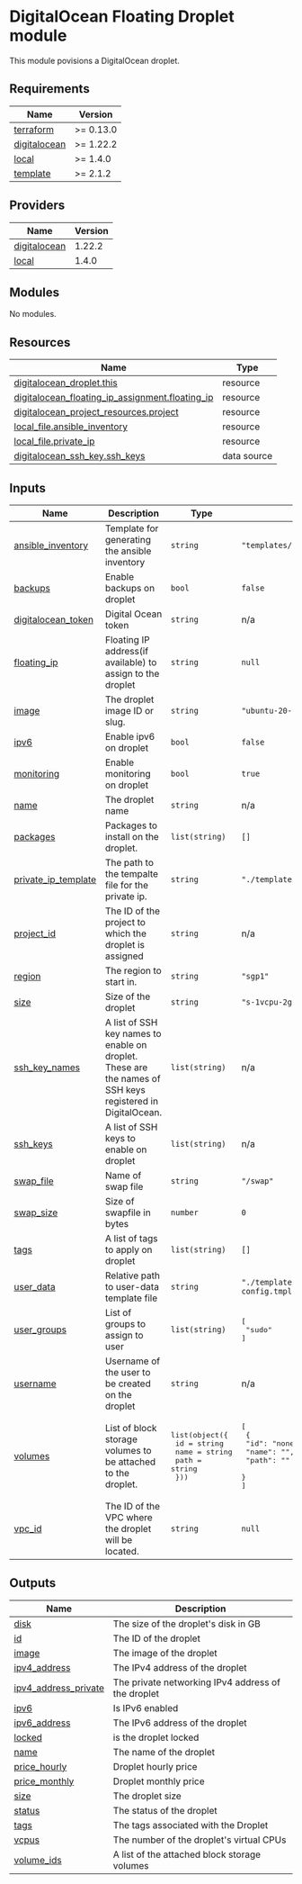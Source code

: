 # DigitalOcean Floating Droplet module

This module povisions a DigitalOcean droplet.

<!-- BEGINNING OF PRE-COMMIT-TERRAFORM DOCS HOOK -->
## Requirements

| Name | Version |
|------|---------|
| <a name="requirement_terraform"></a> [terraform](#requirement\_terraform) | >= 0.13.0 |
| <a name="requirement_digitalocean"></a> [digitalocean](#requirement\_digitalocean) | >= 1.22.2 |
| <a name="requirement_local"></a> [local](#requirement\_local) | >= 1.4.0 |
| <a name="requirement_template"></a> [template](#requirement\_template) | >= 2.1.2 |

## Providers

| Name | Version |
|------|---------|
| <a name="provider_digitalocean"></a> [digitalocean](#provider\_digitalocean) | 1.22.2 |
| <a name="provider_local"></a> [local](#provider\_local) | 1.4.0 |

## Modules

No modules.

## Resources

| Name | Type |
|------|------|
| [digitalocean_droplet.this](https://registry.terraform.io/providers/digitalocean/digitalocean/latest/docs/resources/droplet) | resource |
| [digitalocean_floating_ip_assignment.floating_ip](https://registry.terraform.io/providers/digitalocean/digitalocean/latest/docs/resources/floating_ip_assignment) | resource |
| [digitalocean_project_resources.project](https://registry.terraform.io/providers/digitalocean/digitalocean/latest/docs/resources/project_resources) | resource |
| [local_file.ansible_inventory](https://registry.terraform.io/providers/hashicorp/local/latest/docs/resources/file) | resource |
| [local_file.private_ip](https://registry.terraform.io/providers/hashicorp/local/latest/docs/resources/file) | resource |
| [digitalocean_ssh_key.ssh_keys](https://registry.terraform.io/providers/digitalocean/digitalocean/latest/docs/data-sources/ssh_key) | data source |

## Inputs

| Name | Description | Type | Default | Required |
|------|-------------|------|---------|:--------:|
| <a name="input_ansible_inventory"></a> [ansible\_inventory](#input\_ansible\_inventory) | Template for generating the ansible inventory | `string` | `"templates/hosts.tmpl"` | no |
| <a name="input_backups"></a> [backups](#input\_backups) | Enable backups on droplet | `bool` | `false` | no |
| <a name="input_digitalocean_token"></a> [digitalocean\_token](#input\_digitalocean\_token) | Digital Ocean token | `string` | n/a | yes |
| <a name="input_floating_ip"></a> [floating\_ip](#input\_floating\_ip) | Floating IP address(if available) to assign to the droplet | `string` | `null` | no |
| <a name="input_image"></a> [image](#input\_image) | The droplet image ID or slug. | `string` | `"ubuntu-20-04-x64"` | no |
| <a name="input_ipv6"></a> [ipv6](#input\_ipv6) | Enable ipv6 on droplet | `bool` | `false` | no |
| <a name="input_monitoring"></a> [monitoring](#input\_monitoring) | Enable monitoring on droplet | `bool` | `true` | no |
| <a name="input_name"></a> [name](#input\_name) | The droplet name | `string` | n/a | yes |
| <a name="input_packages"></a> [packages](#input\_packages) | Packages to install on the droplet. | `list(string)` | `[]` | no |
| <a name="input_private_ip_template"></a> [private\_ip\_template](#input\_private\_ip\_template) | The path to the tempalte file for the private ip. | `string` | `"./templates/private_ip.tmpl"` | no |
| <a name="input_project_id"></a> [project\_id](#input\_project\_id) | The ID of the project to which the droplet is assigned | `string` | n/a | yes |
| <a name="input_region"></a> [region](#input\_region) | The region to start in. | `string` | `"sgp1"` | no |
| <a name="input_size"></a> [size](#input\_size) | Size of the droplet | `string` | `"s-1vcpu-2gb"` | no |
| <a name="input_ssh_key_names"></a> [ssh\_key\_names](#input\_ssh\_key\_names) | A list of SSH key names to enable on droplet. These are the names of SSH keys registered in DigitalOcean. | `list(string)` | n/a | yes |
| <a name="input_ssh_keys"></a> [ssh\_keys](#input\_ssh\_keys) | A list of SSH keys to enable on droplet | `list(string)` | n/a | yes |
| <a name="input_swap_file"></a> [swap\_file](#input\_swap\_file) | Name of swap file | `string` | `"/swap"` | no |
| <a name="input_swap_size"></a> [swap\_size](#input\_swap\_size) | Size of swapfile in bytes | `number` | `0` | no |
| <a name="input_tags"></a> [tags](#input\_tags) | A list of tags to apply on droplet | `list(string)` | `[]` | no |
| <a name="input_user_data"></a> [user\_data](#input\_user\_data) | Relative path to user-data template file | `string` | `"./templates/cloud-config.tmpl"` | no |
| <a name="input_user_groups"></a> [user\_groups](#input\_user\_groups) | List of groups to assign to user | `list(string)` | <pre>[<br>  "sudo"<br>]</pre> | no |
| <a name="input_username"></a> [username](#input\_username) | Username of the user to be created on the droplet | `string` | n/a | yes |
| <a name="input_volumes"></a> [volumes](#input\_volumes) | List of block storage volumes to be attached to the droplet. | <pre>list(object({<br>    id   = string<br>    name = string<br>    path = string<br>  }))</pre> | <pre>[<br>  {<br>    "id": "none",<br>    "name": "",<br>    "path": ""<br>  }<br>]</pre> | no |
| <a name="input_vpc_id"></a> [vpc\_id](#input\_vpc\_id) | The ID of the VPC where the droplet will be located. | `string` | `null` | no |

## Outputs

| Name | Description |
|------|-------------|
| <a name="output_disk"></a> [disk](#output\_disk) | The size of the droplet's disk in GB |
| <a name="output_id"></a> [id](#output\_id) | The ID of the droplet |
| <a name="output_image"></a> [image](#output\_image) | The image of the droplet |
| <a name="output_ipv4_address"></a> [ipv4\_address](#output\_ipv4\_address) | The IPv4 address of the droplet |
| <a name="output_ipv4_address_private"></a> [ipv4\_address\_private](#output\_ipv4\_address\_private) | The private networking IPv4 address of the droplet |
| <a name="output_ipv6"></a> [ipv6](#output\_ipv6) | Is IPv6 enabled |
| <a name="output_ipv6_address"></a> [ipv6\_address](#output\_ipv6\_address) | The IPv6 address of the droplet |
| <a name="output_locked"></a> [locked](#output\_locked) | is the droplet locked |
| <a name="output_name"></a> [name](#output\_name) | The name of the droplet |
| <a name="output_price_hourly"></a> [price\_hourly](#output\_price\_hourly) | Droplet hourly price |
| <a name="output_price_monthly"></a> [price\_monthly](#output\_price\_monthly) | Droplet monthly price |
| <a name="output_size"></a> [size](#output\_size) | The droplet size |
| <a name="output_status"></a> [status](#output\_status) | The status of the droplet |
| <a name="output_tags"></a> [tags](#output\_tags) | The tags associated with the Droplet |
| <a name="output_vcpus"></a> [vcpus](#output\_vcpus) | The number of the droplet's virtual CPUs |
| <a name="output_volume_ids"></a> [volume\_ids](#output\_volume\_ids) | A list of the attached block storage volumes |
<!-- END OF PRE-COMMIT-TERRAFORM DOCS HOOK -->
